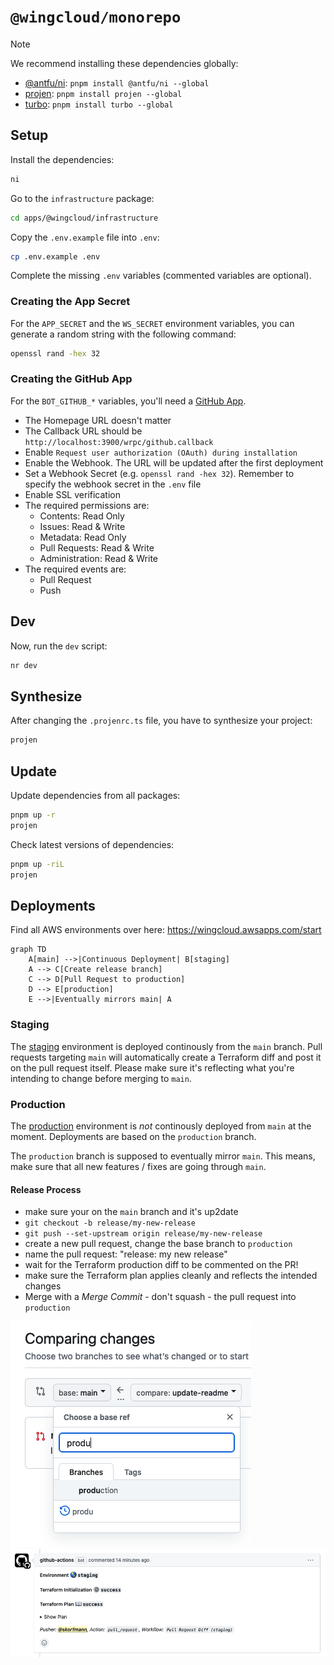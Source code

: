 # `@wingcloud/monorepo`

> [!NOTE]
> We recommend installing these dependencies globally:
>
> - [@antfu/ni](https://github.com/antfu/ni): `pnpm install @antfu/ni --global`
> - [projen](https://github.com/projen/projen): `pnpm install projen --global`
> - [turbo](https://github.com/vercel/turbo): `pnpm install turbo --global`

## Setup

Install the dependencies:

```sh
ni
```

Go to the `infrastructure` package:

```sh
cd apps/@wingcloud/infrastructure
```

Copy the `.env.example` file into `.env`:

```sh
cp .env.example .env
```

Complete the missing `.env` variables (commented variables are optional).

### Creating the App Secret

For the `APP_SECRET` and the `WS_SECRET` environment variables, you can generate a random string with the following command:

```sh
openssl rand -hex 32
```

### Creating the GitHub App

For the `BOT_GITHUB_*` variables, you'll need a [GitHub App](https://docs.github.com/en/apps/creating-github-apps/registering-a-github-app/registering-a-github-app).

- The Homepage URL doesn't matter
- The Callback URL should be `http://localhost:3900/wrpc/github.callback`
- Enable `Request user authorization (OAuth) during installation`
- Enable the Webhook. The URL will be updated after the first deployment
- Set a Webhook Secret (e.g. `openssl rand -hex 32`). Remember to specify the webhook secret in the `.env` file
- Enable SSL verification
- The required permissions are:
  - Contents: Read Only
  - Issues: Read & Write
  - Metadata: Read Only
  - Pull Requests: Read & Write
  - Administration: Read & Write
- The required events are:
  - Pull Request
  - Push

## Dev

Now, run the `dev` script:

```sh
nr dev
```

## Synthesize

After changing the `.projenrc.ts` file, you have to synthesize your project:

```sh
projen
```

## Update

Update dependencies from all packages:

```sh
pnpm up -r
projen
```

Check latest versions of dependencies:

```sh
pnpm up -riL
projen
```

## Deployments

Find all AWS environments over here: https://wingcloud.awsapps.com/start

```mermaid
graph TD
    A[main] -->|Continuous Deployment| B[staging]
    A --> C[Create release branch]
    C --> D[Pull Request to production]
    D --> E[production]
    E -->|Eventually mirrors main| A
```

### Staging

The [staging](https://staging.wingcloud.io) environment is deployed continously from the `main` branch. Pull requests targeting `main` will automatically create a Terraform diff and post it on the pull request itself. Please make sure it's reflecting what you're intending to change before merging to `main`.

### Production

The [production](https://wing.cloud) environment is _not_ continously deployed from `main` at the moment. Deployments are based on the `production` branch.

The `production` branch is supposed to eventually mirror `main`. This means, make sure that all new features / fixes are going through `main`.

#### Release Process

- make sure your on the `main` branch and it's up2date
- `git checkout -b release/my-new-release`
- `git push --set-upstream origin release/my-new-release`
- create a new pull request, change the base branch to `production`
- name the pull request: "release: my new release"
- wait for the Terraform production diff to be commented on the PR!
- make sure the Terraform plan applies cleanly and reflects the intended changes
- Merge with a _Merge Commit_ - don't squash - the pull request into `production`

![base](./docs/pr-base-branch.png)
![diff](./docs/pr-diff-comment.png)
